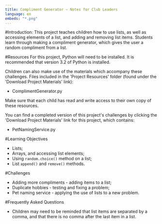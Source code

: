 ```yaml
---
title: Compliment Generator — Notes for Club Leaders
language: en
embeds: "*.png"
---
```


#Introduction:
This project teaches children how to use lists, as well as accessing elements of a list, and adding and removing list items. Students learn through making a compliment generator, which gives the user a random compliment from a list.

#Resources
For this project, Python will need to be installed. It is recommended that version 3.2 of Python is installed.

Children can also make use of the materials which accompany these challenges. Files included in the 'Project Resources' folder (found under the 'Download Project Materials' link):

+ ComplimentGenerator.py

Make sure that each child has read and write access to their own copy of these resources.

You can find a completed version of this project's challenges by clicking the 'Download Project Materials' link for this project, which contains:

+ PetNamingService.py

#Learning Objectives
+ Lists;
+ Arrays, and accessing list elements;
+ Using `random.choice()` method on a list;
+ List `append()` and `remove()` methods.

#Challenges
+ Adding more compliments - adding items to a list;
+ Duplicate hobbies - testing and fixing a problem;
+ Pet naming service - applying the use of lists to a new problem.

#Frequently Asked Questions
+ Children may need to be reminded that list items are separated by a comma, and that there is no comma after the last item in a list.

